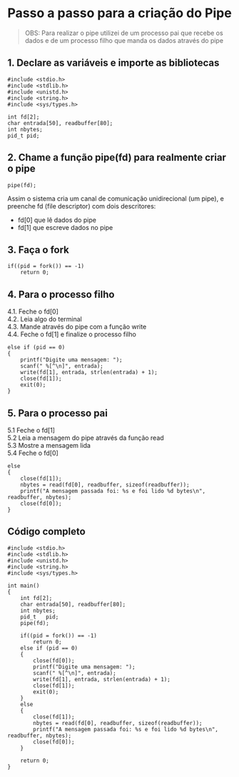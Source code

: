 # Passo a passo para a criação do Pipe

> OBS: Para realizar o pipe utilizei de um processo pai que recebe os dados e de um processo filho que manda os dados através do pipe

## 1. Declare as variáveis e importe as bibliotecas 

>   
    #include <stdio.h>
    #include <stdlib.h>
    #include <unistd.h>
    #include <string.h>
    #include <sys/types.h>
    
    int fd[2];
    char entrada[50], readbuffer[80];
    int nbytes;
    pid_t pid;

## 2. Chame a função **pipe(fd)** para realmente criar o pipe

> 
    pipe(fd);

Assim o sistema cria um canal de comunicação unidirecional (um pipe), e preenche fd (file descriptor) com dois descritores:  
- fd[0] que lê dados do pipe  
- fd[1] que escreve dados no pipe

##  3. Faça o fork

>
    if((pid = fork()) == -1)
        return 0;

## 4. Para o processo filho

  4.1. Feche o fd[0]  
  4.2. Leia algo do terminal  
  4.3. Mande através do pipe com a função write  
  4.4. Feche o fd[1] e finalize o processo filho



>   
    else if (pid == 0)
    {
        printf("Digite uma mensagem: ");  
        scanf(" %[^\n]", entrada);  
        write(fd[1], entrada, strlen(entrada) + 1);
        close(fd[1]);  
        exit(0);
    }


##  5. Para o processo pai 

5.1 Feche o fd[1]  
5.2 Leia a mensagem do pipe através da função read  
5.3 Mostre a mensagem lida  
5.4 Feche o fd[0]

>
    else
    {
        close(fd[1]);
        nbytes = read(fd[0], readbuffer, sizeof(readbuffer));
        printf("A mensagem passada foi: %s e foi lido %d bytes\n", readbuffer, nbytes);
        close(fd[0]);
    }

## Código completo

>
    #include <stdio.h>
    #include <stdlib.h>
    #include <unistd.h>
    #include <string.h>
    #include <sys/types.h>

    int main()
    {
        int fd[2];
        char entrada[50], readbuffer[80];
        int nbytes;
        pid_t   pid;
        pipe(fd);

        if((pid = fork()) == -1)
            return 0;
        else if (pid == 0)
        {
            close(fd[0]);
            printf("Digite uma mensagem: ");
            scanf(" %[^\n]", entrada); 
            write(fd[1], entrada, strlen(entrada) + 1);
            close(fd[1]);
            exit(0);
        }
        else
        {
            close(fd[1]);
            nbytes = read(fd[0], readbuffer, sizeof(readbuffer));
            printf("A mensagem passada foi: %s e foi lido %d bytes\n", readbuffer, nbytes);
            close(fd[0]);
        }
        
        return 0;
    }
